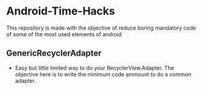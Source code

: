 # Android-Time-Hacks
This repository is made with the objective of reduce boring mandatory code of some of the most used elements of android

## GenericRecyclerAdapter
- Easy but little limited way to do your RecyclerView.Adapter. The objective here is to write the minimum code ammount to do a common adapter.

